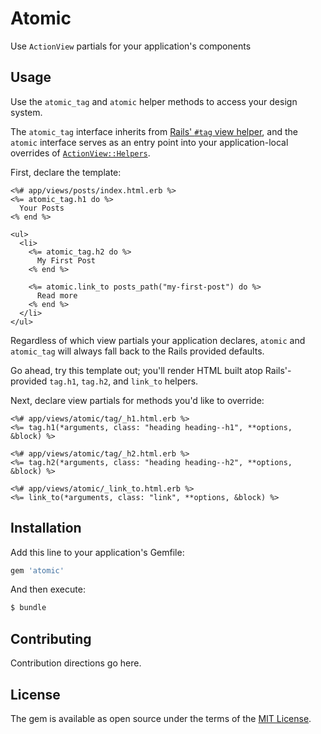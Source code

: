 # Atomic

Use `ActionView` partials for your application's components

## Usage

Use the `atomic_tag` and `atomic` helper methods to access your design system.

The `atomic_tag` interface inherits from [Rails' `#tag` view helper][tag], and
the `atomic` interface serves as an entry point into your application-local
overrides of [`ActionView::Helpers`][helpers].

First, declare the template:

```html+erb
<%# app/views/posts/index.html.erb %>
<%= atomic_tag.h1 do %>
  Your Posts
<% end %>

<ul>
  <li>
    <%= atomic_tag.h2 do %>
      My First Post
    <% end %>

    <%= atomic.link_to posts_path("my-first-post") do %>
      Read more
    <% end %>
  </li>
</ul>
```

Regardless of which view partials your application declares, `atomic` and
`atomic_tag` will always fall back to the Rails provided defaults.

Go ahead, try this template out; you'll render HTML built atop Rails'-provided
`tag.h1`, `tag.h2`, and `link_to` helpers.

Next, declare view partials for methods you'd like to override:

```html+erb
<%# app/views/atomic/tag/_h1.html.erb %>
<%= tag.h1(*arguments, class: "heading heading--h1", **options, &block) %>

<%# app/views/atomic/tag/_h2.html.erb %>
<%= tag.h2(*arguments, class: "heading heading--h2", **options, &block) %>

<%# app/views/atomic/_link_to.html.erb %>
<%= link_to(*arguments, class: "link", **options, &block) %>
```

[tag]: https://api.rubyonrails.org/classes/ActionView/Helpers/TagHelper.html#method-i-tag
[helpers]: https://api.rubyonrails.org/classes/ActionView/Helpers.html

## Installation
Add this line to your application's Gemfile:

```ruby
gem 'atomic'
```

And then execute:
```bash
$ bundle
```

## Contributing
Contribution directions go here.

## License
The gem is available as open source under the terms of the [MIT License](https://opensource.org/licenses/MIT).
